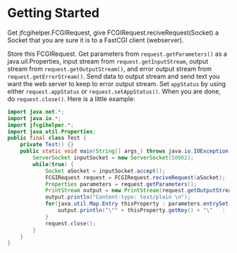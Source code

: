 # Getting Started

Get jfcgihelper.FCGIRequest, give FCGIRequest.reciveRequest(Socket) a Socket that you are sure it is to a FastCGI client (webserver).

Store this FCGIRequest. Get parameters from `request.getParameters()` as a java.uil.Properties, input stream from `request.getInputStream`, output stream from `request.getOutputStream()`, and error output stream from `request.getErrorStream()`. Send data to output stream and send text you want the web server to keep to error output stream. Set `appStatus` by using either `request.appStatus` or `request.setAppStatus()`. When you are done, do `request.close()`. Here is a little example:

```java
import java.net.*;
import java.io.*;
import jfcgihelper.*;
import java.util.Properties;
public final class Test {
    private Test() {}
    public static void main(String[] args_) throws java.io.IOException {
        ServerSocket inputSocket = new ServerSocket(50002);
        while(true) {
            Socket aSocket = inputSocket.accept();
            FCGIRequest request = FCGIRequest.reciveRequest(aSocket);
            Properties parameters = request.getParameters();
            PrintStream output = new PrintStream(request.getOutputStream());
            output.println("Content-type: text/plain \n");
            for(java.util.Map.Entry thisProperty : parameters.entrySet()) {
                output.println("\"" + thisProperty.getKey() + "\"	:	\"" + thisProperty.getValue() + "\"" );
            }
            request.close();
        }
    }
}
```
